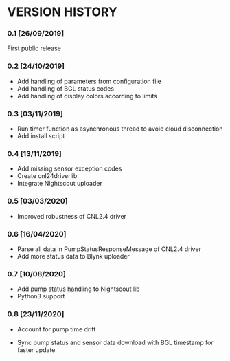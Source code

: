 # VERSION HISTORY

### 0.1 [26/09/2019]

First public release

### 0.2 [24/10/2019]

- Add handling of parameters from configuration file
- Add handling of BGL status codes
- Add handling of display colors according to limits

### 0.3 [03/11/2019]

- Run timer function as asynchronous thread to avoid cloud disconnection
- Add install script

### 0.4 [13/11/2019]

* Add missing sensor exception codes
* Create cnl24driverlib
* Integrate Nightscout uploader

###  0.5 [03/03/2020]

* Improved robustness of CNL2.4 driver

### 0.6 [16/04/2020]

* Parse all data in PumpStatusResponseMessage of CNL2.4 driver
* Add more status data to Blynk uploader

### 0.7 [10/08/2020]
* Add pump status handling to Nightscout lib
* Python3 support

### 0.8 [23/11/2020]

* Account for pump time drift

* Sync pump status and sensor data download with BGL timestamp for faster update

  